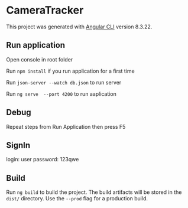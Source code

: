 # CameraTracker

This project was generated with [Angular CLI](https://github.com/angular/angular-cli) version 8.3.22.

## Run application

Open console in root folder

Run `npm install` if you run application for a first time

Run `json-server --watch db.json` to run server

Run `ng serve  --port 4200` to run aaplication

## Debug

Repeat steps from Run Application then press F5

## SignIn

login: user
password: 123qwe

## Build

Run `ng build` to build the project. The build artifacts will be stored in the `dist/` directory. Use the `--prod` flag for a production build.
